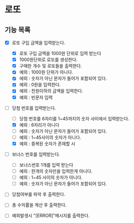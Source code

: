 # 로또

## 기능 목록
- [x] 로또 구입 금액을 입력받는다.
    - [x] 로또 구입 금액을 1000원 단위로 입력 받는다
    - [x] 1000원단위로 로또를 생성한다.
    - [x] 구매한 개수 및 로또들을 출력한다.
    - [x] 예외 : 1000원 단위가 아니다.
    - [x] 에외 : 숫자가 아닌 문자가 들어가 포함되어 있다.
    - [x] 예외 : 0원을 입력한다.
    - [x] 예외 : 천원이하의 금액을 입력한다.
    - [x] 예외 : 빈문자 입력
- [ ] 당첨 번호를 입력받는다.
    - [ ] 당첨 번호를 6자리를 1~45까지의 숫자 사이에서 입력받는다.
    - [x] 예외 : 6자리가 아니다
    - [ ] 예외 : 숫자가 아닌 문자가 들어가 포함되어 있다.
    - [ ] 예외 : 1~45사이의 숫자가 아니다.
    - [x] 예외 : 중복된 숫자가 존재할 시
- [ ] 보너스 번호를 입력받는다.
    - [ ] 보너스번호 1개를 입력 받는다
    - [ ] 예외 : 한개의 숫자만을 입력한게 아니다.
    - [ ] 예외 : 1~45 사이의 숫자가 아니다.
    - [ ] 예외 : 숫자가 아닌 문자가 들어가 포함되어 있다.
- [ ] 당첨여부를 파악 후 출력한다.
- [ ] 총 수익률을 계산 후 출력한다.
- [ ] 예외발생시 "[ERROR]"메시지를 출력한다.

